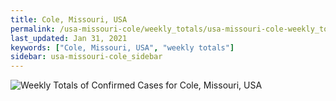 ```yaml
---
title: Cole, Missouri, USA
permalink: /usa-missouri-cole/weekly_totals/usa-missouri-cole-weekly_totals.html
last_updated: Jan 31, 2021
keywords: ["Cole, Missouri, USA", "weekly totals"]
sidebar: usa-missouri-cole_sidebar
---
```


![Weekly Totals of Confirmed Cases for Cole, Missouri, USA](/covid_tracker/images/graphs/usa-missouri-cole-weekly_totals_graph.png)
